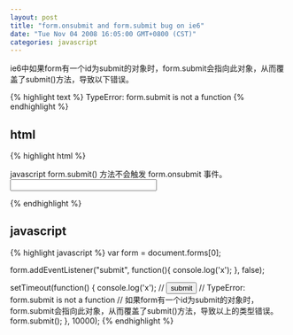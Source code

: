 ```yaml
---
layout: post
title: "form.onsubmit and form.submit bug on ie6"
date: "Tue Nov 04 2008 16:05:00 GMT+0800 (CST)"
categories: javascript
---
```


ie6中如果form有一个id为submit的对象时，form.submit会指向此对象，从而覆盖了submit()方法，导致以下错误。

{% highlight text %}
TypeError: form.submit is not a function
{% endhighlight %}

html
-----

{% highlight html %}
<div id="content">
    <form method="post">
        javascript form.submit() 方法不会触发 form.onsubmit 事件。
        <input id="message" name="message" size="30" type="textt" />
    </form>
</div>
{% endhighlight %}

javascript
-----

{% highlight javascript %}
var form = document.forms[0];

form.addEventListener("submit", function(){
    console.log('x');
}, false);

setTimeout(function() {
    console.log('x');
    // <input id="submit" type="submit" value="submit"/>
    // TypeError: form.submit is not a function
    // 如果form有一个id为submit的对象时，form.submit会指向此对象，从而覆盖了submit()方法，导致以上的类型错误。
    form.submit();
}, 10000);
{% endhighlight %}
